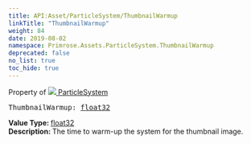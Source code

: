 ```yaml
---
title: API:Asset/ParticleSystem/ThumbnailWarmup
linkTitle: "ThumbnailWarmup"
weight: 84
date: 2019-08-02
namespace: Primrose.Assets.ParticleSystem.ThumbnailWarmup
deprecated: false
no_list: true
toc_hide: true
---
```

Property of <a href="/docs/api-reference/Class/ParticleSystem"><img src="/icons/silk/default.png"/>&nbsp;ParticleSystem</a>
<pre class="method-declaration">
ThumbnailWarmup: <a class="type" href="/docs/api-reference/System/Primitives#single">float32</a></pre>
<b>Value Type: </b>
<a class="type" href="/docs/api-reference/System/Primitives#single">float32</a>
<br/>
<b>Description: </b>
The time to warm-up the system for the thumbnail image.

